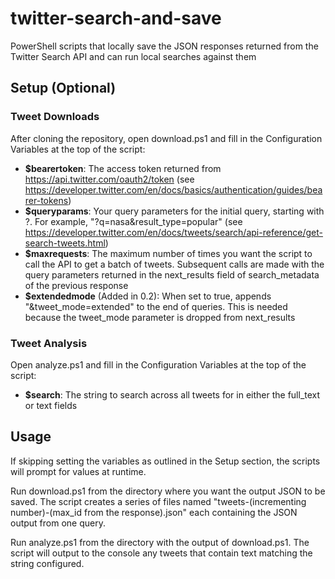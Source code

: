 # twitter-search-and-save
PowerShell scripts that locally save the JSON responses returned from the Twitter Search API and can run local searches against them

## Setup (Optional)
### Tweet Downloads
After cloning the repository, open download.ps1 and fill in the Configuration Variables at the top of the script:
- **$bearertoken**: The access token returned from https://api.twitter.com/oauth2/token (see https://developer.twitter.com/en/docs/basics/authentication/guides/bearer-tokens)
- **$queryparams**: Your query parameters for the initial query, starting with ?. For example, "?q=nasa&result_type=popular" (see https://developer.twitter.com/en/docs/tweets/search/api-reference/get-search-tweets.html)
- **$maxrequests**: The maximum number of times you want the script to call the API to get a batch of tweets. Subsequent calls are made with the query parameters returned in the next_results field of search_metadata of the previous response
- **$extendedmode** (Added in 0.2): When set to true, appends "&tweet_mode=extended" to the end of queries. This is needed because the tweet_mode parameter is dropped from next_results

### Tweet Analysis
Open analyze.ps1 and fill in the Configuration Variables at the top of the script:
- **$search**: The string to search across all tweets for in either the full_text or text fields

## Usage
If skipping setting the variables as outlined in the Setup section, the scripts will prompt for values at runtime.

Run download.ps1 from the directory where you want the output JSON to be saved. The script creates a series of files named "tweets-(incrementing number)-(max_id from the response).json" each containing the JSON output from one query.

Run analyze.ps1 from the directory with the output of download.ps1. The script will output to the console any tweets that contain text matching the string configured.
